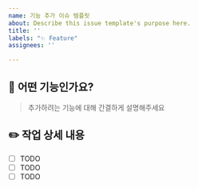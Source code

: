 ```yaml
---
name: 기능 추가 이슈 템플릿
about: Describe this issue template's purpose here.
title: ''
labels: "✨ Feature"
assignees: ''

---
```


## 🔧 어떤 기능인가요?

> 추가하려는 기능에 대해 간결하게 설명해주세요

## ✏️ 작업 상세 내용

- [ ] TODO
- [ ] TODO
- [ ] TODO
